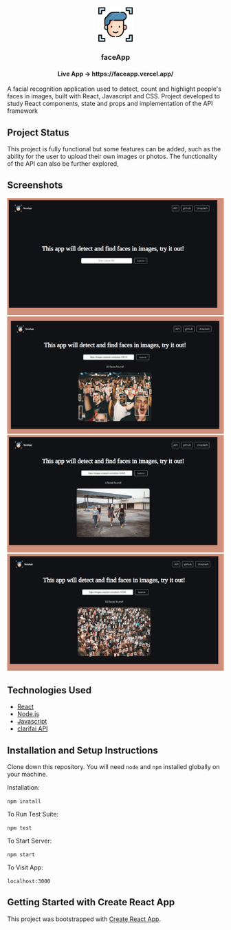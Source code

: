 <br />
<p align="center">
  <a href="https://github.com/pedrohperoni/face-app/">
    <img src="https://github.com/pedrohperoni/face-app/blob/master/github/face-recognition.png" alt="Logo" width="80" height="80">
  </a>
  
  <h3 align="center">faceApp</h3>
  <h4 align="center">Live App -> https://faceapp.vercel.app/ </h4>


A facial recognition application used to detect, count and highlight people's faces in images, built with React, Javascript and CSS.
Project developed to study React components, state and props and implementation of the API framework

## Project Status
This project is fully functional but some features can be added, such as the ability for the user to upload their own images or photos. The functionality of the API can also be further explored, 

## Screenshots
<img src="https://github.com/pedrohperoni/face-app/blob/master/github/screenshot.png" alt="ss">
<img src="https://github.com/pedrohperoni/face-app/blob/master/github/screenshot1.png" alt="ss">
<img src="https://github.com/pedrohperoni/face-app/blob/master/github/screenshot2.png" alt="ss">
<img src="https://github.com/pedrohperoni/face-app/blob/master/github/screenshot3.png" alt="ss">

## Technologies Used

* [React](https://reactjs.org/)
* [Node.js](https://nodejs.org/en/)
* [Javascript](https://www.javascript.com/)
* [clarifai API](https://www.clarifai.com/)

## Installation and Setup Instructions

Clone down this repository. You will need `node` and `npm` installed globally on your machine.  

Installation:

`npm install`  

To Run Test Suite:  

`npm test`  

To Start Server:

`npm start`  

To Visit App:

`localhost:3000` 

## Getting Started with Create React App

This project was bootstrapped with [Create React App](https://github.com/facebook/create-react-app).
